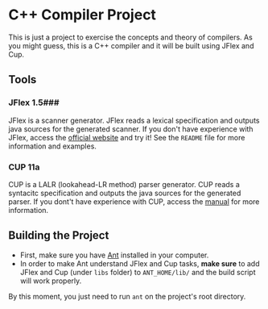 C++ Compiler Project
====================

This is just a project to exercise the concepts and theory of compilers. As you might guess, this is a C++ compiler and it will be built using JFlex and Cup.

## Tools ##
### JFlex 1.5###

JFlex is a scanner generator. JFlex reads a lexical specification and outputs java sources for the generated scanner. If you don't have experience with JFlex, access the [official website](http://jflex.de/) and try it! See the ```README``` file for more information and examples.

### CUP 11a ###
CUP is a LALR (lookahead-LR method) parser generator. CUP reads a syntacitc specification and outputs the java sources for the generated parser. If you dont't have experience with CUP, access the [manual](https://www.cs.princeton.edu/~appel/modern/java/CUP/manual.html#intro) for more information.

## Building the Project ##

* First, make sure you have [Ant](http://ant.apache.org/) installed in your computer.
* In order to make Ant understand JFlex and Cup tasks, **make sure** to add JFlex and Cup (under ```libs``` folder) to ```ANT_HOME/lib/``` and the build script will work properly.

By this moment, you just need to run ```ant``` on the project's root directory.
